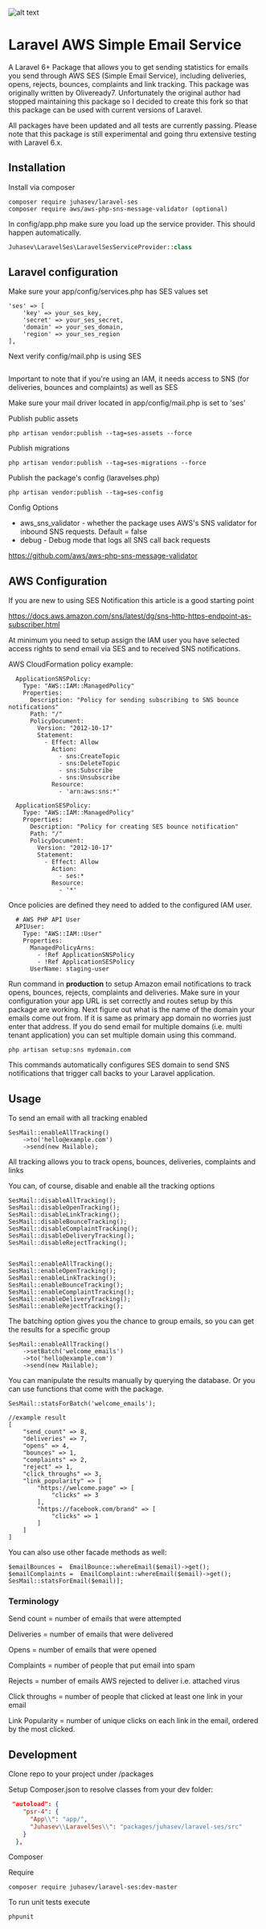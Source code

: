 ![alt text](laravel-ses.png "Laravel SES")

# Laravel AWS Simple Email Service
A Laravel 6+ Package that allows you to get sending statistics for emails you send through AWS SES (Simple Email Service), 
including deliveries, opens, rejects, bounces, complaints and link tracking. This package was originally written by Oliveready7.
Unfortunately the original author had stopped maintaining this package so I decided to create this fork so that this 
package can be used with current versions of Laravel.

All packages have been updated and all tests are currently passing. Please note that this package is still experimental 
and going thru extensive testing with Laravel 6.x.

## Installation
Install via composer

```
composer require juhasev/laravel-ses
composer require aws/aws-php-sns-message-validator (optional)
```

In config/app.php make sure you load up the service provider. This should happen automatically.
```php
Juhasev\LaravelSes\LaravelSesServiceProvider::class
```

## Laravel configuration
Make sure your app/config/services.php has SES values set

```
'ses' => [
    'key' => your_ses_key,
    'secret' => your_ses_secret,
    'domain' => your_ses_domain,
    'region' => your_ses_region
],
```

Next verify config/mail.php is using SES
```angular2

```

Important to note that if you're using an IAM, it needs access to
SNS (for deliveries, bounces and complaints) as well as SES

Make sure your mail driver located in app/config/mail.php is set to 'ses'

Publish public assets

```
php artisan vendor:publish --tag=ses-assets --force
```

Publish migrations

```
php artisan vendor:publish --tag=ses-migrations --force
```

Publish the package's config (laravelses.php)

```
php artisan vendor:publish --tag=ses-config
```

Config Options

- aws_sns_validator - whether the package uses AWS's SNS validator for inbound SNS requests. Default = false
- debug - Debug mode that logs all SNS call back requests

https://github.com/aws/aws-php-sns-message-validator

## AWS Configuration
If you are new to using SES Notification this article is a good starting point

https://docs.aws.amazon.com/sns/latest/dg/sns-http-https-endpoint-as-subscriber.html

At minimum you need to setup assign the IAM user you have selected access rights to send email via SES and to received
SNS notifications.

AWS CloudFormation policy example:
```
  ApplicationSNSPolicy:
    Type: "AWS::IAM::ManagedPolicy"
    Properties:
      Description: "Policy for sending subscribing to SNS bounce notifications"
      Path: "/"
      PolicyDocument:
        Version: "2012-10-17"
        Statement:
          - Effect: Allow
            Action:
              - sns:CreateTopic
              - sns:DeleteTopic
              - sns:Subscribe
              - sns:Unsubscribe
            Resource:
              - 'arn:aws:sns:*'

  ApplicationSESPolicy:
    Type: "AWS::IAM::ManagedPolicy"
    Properties:
      Description: "Policy for creating SES bounce notification"
      Path: "/"
      PolicyDocument:
        Version: "2012-10-17"
        Statement:
          - Effect: Allow
            Action:
              - ses:*
            Resource:
              - '*'

```

Once policies are defined they need to added to the configured IAM user. 

```
  # AWS PHP API User
  APIUser:
    Type: "AWS::IAM::User"
    Properties:
      ManagedPolicyArns:
        - !Ref ApplicationSNSPolicy
        - !Ref ApplicationSESPolicy
      UserName: staging-user
```

Run command in **production** to setup Amazon email notifications to track opens, bounces, rejects, complaints and deliveries. 
Make sure in your configuration your app URL is set correctly and routes setup by this package are working. Next figure
out what is the name of the domain your emails come out from. If it is same as primary app domain no worries just enter
that address. If you do send email for multiple domains (i.e. multi tenant application) you can set multiple domain 
using this command.

```
php artisan setup:sns mydomain.com
```

This commands automatically configures SES domain to send SNS notifications that
trigger call backs to your Laravel application.

## Usage

To send an email with all tracking enabled

```
SesMail::enableAllTracking()
    ->to('hello@example.com')
    ->send(new Mailable);
```

All tracking allows you to track opens, bounces, deliveries, complaints and links


You can, of course, disable and enable all the tracking options

```
SesMail::disableAllTracking();
SesMail::disableOpenTracking();
SesMail::disableLinkTracking();
SesMail::disableBounceTracking();
SesMail::disableComplaintTracking();
SesMail::disableDeliveryTracking();
SesMail::disableRejectTracking();


SesMail::enableAllTracking();
SesMail::enableOpenTracking();
SesMail::enableLinkTracking();
SesMail::enableBounceTracking();
SesMail::enableComplaintTracking();
SesMail::enableDeliveryTracking();
SesMail::enableRejectTracking();
```

The batching option gives you the chance to group emails, so you can get the results for a specific group

```
SesMail::enableAllTracking()
    ->setBatch('welcome_emails')
    ->to('hello@example.com')
    ->send(new Mailable);
```

You can manipulate the results manually by querying the database. Or you can use functions that come with the package.

```
SesMail::statsForBatch('welcome_emails');

//example result
[
    "send_count" => 8,
    "deliveries" => 7,
    "opens" => 4,
    "bounces" => 1,
    "complaints" => 2,
    "reject" => 1,
    "click_throughs" => 3,
    "link_popularity" => [
        "https://welcome.page" => [
            "clicks" => 3
        ],
        "https://facebook.com/brand" => [
            "clicks" => 1
        ]
    ]
]
```
You can also use other facade methods as well:

```
$emailBounces =  EmailBounce::whereEmail($email)->get();
$emailComplaints =  EmailComplaint::whereEmail($email)->get();
SesMail::statsForEmail($email)];

```
### Terminology
Send count = number of emails that were attempted

Deliveries = number of emails that were delivered

Opens = number of emails that were opened

Complaints = number of people that put email into spam

Rejects = number of emails AWS rejected to deliver i.e. attached virus

Click throughs = number of people that clicked at least one link in your email

Link Popularity = number of unique clicks on each link in the email, ordered by the most clicked.

## Development

Clone repo to your project under /packages

Setup Composer.json to resolve classes from your dev folder:

```json
 "autoload": {
    "psr-4": {
      "App\\": "app/",
      "Juhasev\\LaravelSes\\": "packages/juhasev/laravel-ses/src"
    }
  },
```

Composer

Require

```
composer require juhasev/laravel-ses:dev-master
```

To run unit tests execute
```bash
phpunit
```

